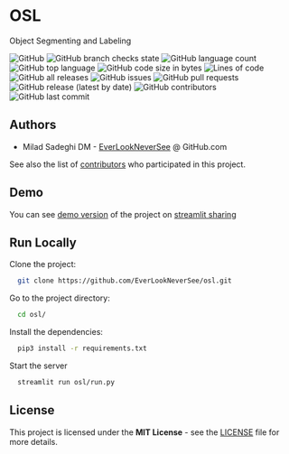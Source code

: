 # OSL
Object Segmenting and Labeling


![GitHub](https://img.shields.io/github/license/EverLookNeverSee/osl)
![GitHub branch checks state](https://img.shields.io/github/checks-status/EverLookNeverSee/osl/main)
![GitHub language count](https://img.shields.io/github/languages/count/EverLookNeverSee/osl)
![GitHub top language](https://img.shields.io/github/languages/top/EverLookNeverSee/osl)
![GitHub code size in bytes](https://img.shields.io/github/languages/code-size/EverLookNeverSee/osl)
![Lines of code](https://img.shields.io/tokei/lines/github/EverLookNeverSee/osl)
![GitHub all releases](https://img.shields.io/github/downloads/EverLookNeverSee/osl/total)
![GitHub issues](https://img.shields.io/github/issues-raw/EverLookNeverSee/osl)
![GitHub pull requests](https://img.shields.io/github/issues-pr-raw/EverLookNeverSee/osl)
![GitHub release (latest by date)](https://img.shields.io/github/v/release/EverLookNeverSee/osl)
![GitHub contributors](https://img.shields.io/github/contributors/EverLookNeverSee/osl)
![GitHub last commit](https://img.shields.io/github/last-commit/EverLookNeverSee/osl)


## Authors
* Milad Sadeghi DM - [EverLookNeverSee](https://github.com/everlookneversee) @ GitHub.com

See also the list of [contributors](https://github.com/EverLookNeverSee/osl/graphs/contributors) who participated in this project.


## Demo
You can see [demo version](https://share.streamlit.io/everlookneversee/osl/main/osl/run.py) of the project on [streamlit sharing](share.streamlit.io)


## Run Locally

Clone the project:

```bash
  git clone https://github.com/EverLookNeverSee/osl.git
```

Go to the project directory:

```bash
  cd osl/
```

Install the dependencies:

```bash
  pip3 install -r requirements.txt
```

Start the server

```bash
  streamlit run osl/run.py
```


## License
This project is licensed under the **MIT License** - see the [LICENSE](LICENSE) file for more details.
